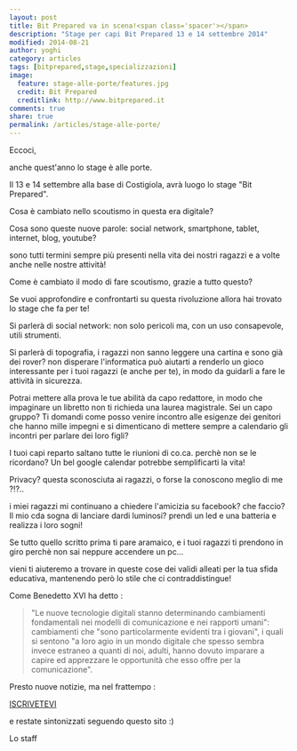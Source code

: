 ```yaml
---
layout: post
title: Bit Prepared va in scena!<span class='spacer'></span>
description: "Stage per capi Bit Prepared 13 e 14 settembre 2014"
modified: 2014-08-21
author: yoghi
category: articles
tags: [bitprepared,stage,specializzazioni]
image:
  feature: stage-alle-porte/features.jpg
  credit: Bit Prepared
  creditlink: http://www.bitprepared.it
comments: true
share: true
permalink: /articles/stage-alle-porte/
---
```


Eccoci, 

anche quest'anno lo stage &egrave; alle porte. 

Il 13 e 14 settembre alla base di Costigiola, avrà luogo lo stage "Bit Prepared".

Cosa è cambiato nello scoutismo in questa era digitale? 

Cosa sono queste nuove parole: social network, smartphone, tablet, internet, blog, youtube?

sono tutti termini sempre più presenti nella vita dei nostri ragazzi e a volte anche nelle nostre attività!

Come è cambiato il modo di fare scoutismo, grazie a tutto questo?

Se vuoi approfondire e confrontarti su questa rivoluzione allora hai trovato lo stage che fa per te!

Si parlerà di social network: non solo pericoli ma, con un uso consapevole, utili strumenti. 

Si parlerà di topografia, i ragazzi non sanno leggere una cartina e sono già dei rover? non disperare l'informatica può aiutarti a renderlo un gioco interessante per i tuoi ragazzi (e anche per te), in modo da guidarli a fare le attività in sicurezza. 

Potrai mettere alla prova le tue abilità da capo redattore, in modo che impaginare un libretto non ti richieda una laurea magistrale. Sei un capo gruppo? Ti domandi come posso venire incontro alle esigenze dei genitori che hanno mille impegni e si dimenticano di mettere sempre a calendario gli incontri per parlare dei loro figli? 

I tuoi capi reparto saltano tutte le riunioni di co.ca. perchè non se le ricordano? Un bel google calendar potrebbe semplificarti la vita! 

Privacy? questa sconosciuta ai ragazzi, o forse la conoscono meglio di me ?!?.. 

i miei ragazzi mi continuano a chiedere l'amicizia su facebook? che faccio? Il mio cda sogna di lanciare dardi luminosi? prendi un led e una batteria e realizza i loro sogni!

Se tutto quello scritto prima ti pare aramaico, e i tuoi ragazzi ti prendono in giro perchè non sai neppure accendere un pc... 

vieni ti aiuteremo a trovare in queste cose dei validi alleati per la tua sfida educativa, mantenendo però lo stile che ci contraddistingue!

Come Benedetto XVI ha detto : 

> "Le nuove tecnologie digitali stanno determinando cambiamenti fondamentali nei modelli di comunicazione e nei rapporti umani": cambiamenti che "sono particolarmente evidenti tra i giovani", i quali si sentono "a loro agio in un mondo digitale che spesso sembra invece estraneo a quanti di noi, adulti, hanno dovuto imparare a capire ed apprezzare le opportunità che esso offre per la comunicazione".

Presto nuove notizie, ma nel frattempo :  


[ISCRIVETEVI](https://eventi.agesci.org/eventi/servlet/Eventi?handlerID=View&methodID=view&siteID=CO-2014-34-A&xslID=RegistrationStart)


e restate sintonizzati seguendo questo sito :)

Lo staff
